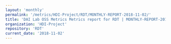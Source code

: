 ```yaml
---
layout: 'monthly'
permalink: '/metrics/HDI-Project/RDT/MONTHLY-REPORT-2018-11-02/'
title: 'DAI Lab OSS Metrics Metrics report for RDT | MONTHLY-REPORT-2018-11-02'
organization: 'HDI-Project'
repository: 'RDT'
current_date: '2018-11-02'
---
```

